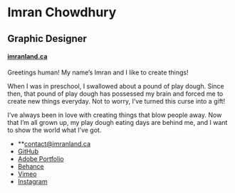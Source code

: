 # Imran Chowdhury

## Graphic Designer

#### [imranland.ca](https://imranland.ca)

Greetings human! My name’s Imran and I like to create things!

When I was in preschool, I swallowed about a pound of play dough. Since then, that pound of play dough has possessed my brain and forced me to create new things everyday. Not to worry, I’ve turned this curse into a gift!

I’ve always been in love with creating things that blow people away. Now that I’m all grown up, my play dough eating days are behind me, and I want to show the world what I’ve got.

- **[contact@imranland.ca](mailto:contact@imranland.ca)
- [GitHub](https://github.com/slimranshady)
- [Adobe Portfolio](https://slimran-designs.myportfolio.com/projects)
- [Behance](https://www.behance.net/chow01055575)
- [Vimeo](https://vimeo.com/user57173112)
- [Instagram](https://www.instagram.com/slimran_shady/)
